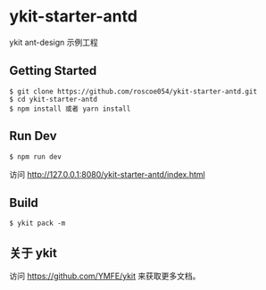 # ykit-starter-antd
ykit ant-design 示例工程

## Getting Started
```
$ git clone https://github.com/roscoe054/ykit-starter-antd.git
$ cd ykit-starter-antd
$ npm install 或者 yarn install
```

## Run Dev
```
$ npm run dev
```
访问 http://127.0.0.1:8080/ykit-starter-antd/index.html

## Build
```
$ ykit pack -m
```

## 关于 ykit
访问 https://github.com/YMFE/ykit 来获取更多文档。
